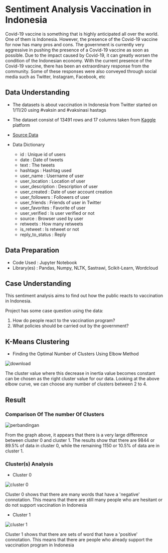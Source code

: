 # Sentiment Analysis Vaccination in Indonesia
Covid-19 vaccine is something that is highly anticipated all over the world. One of them is Indonesia. However, the presence of the Covid-19 vaccine for now has many pros and cons. The government is currently very aggressive in pushing the presence of a Covid-19 vaccine as soon as possible. Due to the impact caused by Covid-19, it can greatly worsen the condition of the Indonesian economy.
With the current presence of the Covid-19 vaccine, there has been an extraordinary response from the community. Some of these responses were also conveyed through social media such as Twitter, Instagram, Facebook, etc 
## Data Understanding
* The datasets is about vaccination in Indonesia from Twitter started on 1/11/20 using #vaksin and #vaksinasi hastags

* The dataset consist of 13491 rows and 17 columns taken from [Kaggle](kaggle.com) platform

* [Source Data](https://www.kaggle.com/rpnugroho/indonesian-vaccination-tweets)

* Data Dictionary
  - id                : Unique id of users
  - date              : Date of tweets
  - text              : The tweets
  - hashtags          : Hashtag used
  - user_name         : Username of user
  - user_location     : Location of user
  - user_description  : Description of user
  - user_created      : Date of user account creation
  - user_followers    : Followers of user
  - user_friends      : Friends of user in Twitter
  - user_favorites    : Favorite of user
  - user_verified     : Is user verified or not
  - source            : Browser used by user
  - retweets          : How many retweets
  - is_retweet        : Is retweet or not
  - reply_to_status   : Reply

## Data Preparation
* Code Used      : Jupyter Notebook
* Library(es)    : Pandas, Numpy, NLTK, Sastrawi, Scikit-Learn, Wordcloud

## Case Understanding
This sentiment analysis aims to find out how the public reacts to vaccination in Indonesia.

Project has some case question using the data:
1. How do people react to the vaccination program?
2. What policies should be carried out by the government?

## K-Means Clustering
* Finding the Optimal Number of Clusters Using Elbow Method

![download](https://user-images.githubusercontent.com/85033777/142930899-3df3616a-8e61-4a78-9ade-a6078574da67.png)

The cluster value where this decrease in inertia value becomes constant can be chosen as the right cluster value for our data. Looking at the above elbow curve, we can choose any number of clusters between 2 to 4.

## Result
### Comparison Of The number Of Clusters

![perbandingan](https://user-images.githubusercontent.com/85033777/142935011-1f9dcadc-2d3f-41f6-923e-ffd00e6ecc49.png)

From the graph above, it appears that there is a very large difference between cluster 0 and cluster 1. The results show that there are 9844 or 89.5% of data in cluster 0, while the remaining 1150 or 10.5% of data are in cluster 1.

### Cluster(s) Analysis
  - Cluster 0

![cluster 0](https://user-images.githubusercontent.com/85033777/142935018-b3e2a4ce-0553-4024-8a7b-8dc89eede6c2.png)

Cluster 0 shows that there are many words that have a 'negative' connotation. This means that there are still many people who are hesitant or do not support vaccination in Indonesia
  - Cluster 1

![cluster 1](https://user-images.githubusercontent.com/85033777/142935015-063b3468-3a6e-46eb-93d9-45e44dd6b711.png)

Cluster 1 shows that there are sets of word that have a 'positive' connotation. This means that there are people who already support the vaccination program in Indonesia

